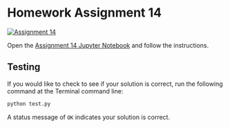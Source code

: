 # Homework Assignment 14

[![Assignment 14](https://github.com/PGE311/assignment14/actions/workflows/main.yml/badge.svg)](https://github.com/PGE311/assignment14/actions/workflows/main.yml)

Open the [Assignment 14 Jupyter Notebook](assignment14.ipynb) and follow the instructions.

## Testing

If you would like to check to see if your solution is correct, run the following command at the Terminal command line: 

```bash
python test.py
```

A status  message of `OK` indicates your solution is correct.
